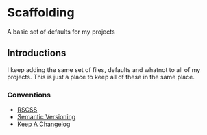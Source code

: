 # Scaffolding
A basic set of defaults for my projects

## Introductions

I keep adding the same set of files, defaults and whatnot to all of my projects. This is just a place to keep all of these in the same place.

### Conventions

- [RSCSS](https://github.com/rstacruz/rscss)
- [Semantic Versioning](http://semver.org)
- [Keep A Changelog](http://keepachangelog.com/)
